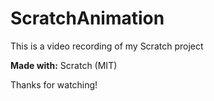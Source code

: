 # ScratchAnimation

This is a video recording of my Scratch project

**Made with:** Scratch (MIT) 

Thanks for watching! 
